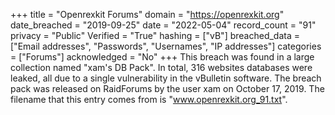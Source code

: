 +++
title = "Openrexkit Forums"
domain = "https://openrexkit.org"
date_breached = "2019-09-25"
date = "2022-05-04"
record_count = "91"
privacy = "Public"
Verified = "True"
hashing = ["vB"]
breached_data = ["Email addresses", "Passwords", "Usernames", "IP addresses"]
categories = ["Forums"]
acknowledged = "No"
+++
This breach was found in a large collection named "xam's DB Pack". In total, 316 websites databases were leaked, all due to a single vulnerability in the vBulletin software. The breach pack was released on RaidForums by the user xam on October 17, 2019. The filename that this entry comes from is "www.openrexkit.org_91.txt".
